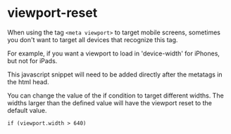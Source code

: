 viewport-reset
==================

When using the tag <code>&lt;meta viewport&gt;</code> to target mobile screens, sometimes you don't want to target all devices that recognize this tag.

For example, if you want a viewport to load in 'device-width' for iPhones, but not for iPads.

This javascript snippet will need to be added directly after the metatags in the html head.

You can change the value of the if condition to target different widths. The widths larger than the defined value will have the viewport reset to the default value.

<pre><code>if (viewport.width > 640)</pre></code>
